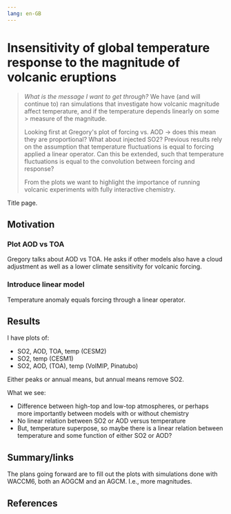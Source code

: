 ```yaml
---
lang: en-GB
---
```


# Insensitivity of global temperature response to the magnitude of volcanic eruptions

> _What is the message I want to get through?_ We have (and will continue to) ran
> simulations that investigate how volcanic magnitude affect temperature, and if the
> temperature depends linearly on some > measure of the magnitude.
>
> Looking first at Gregory's plot of forcing vs. AOD → does this mean they are
> proportional? What about injected SO2? Previous results rely on the assumption that
> temperature fluctuations is equal to forcing applied a linear operator. Can this be
> extended, such that temperature fluctuations is equal to the convolution between
> forcing and response?
>
> From the plots we want to highlight the importance of running volcanic experiments
> with fully interactive chemistry.

Title page.

## Motivation

### Plot AOD vs TOA

Gregory talks about AOD vs TOA. He asks if other models also have a cloud adjustment
as well as a lower climate sensitivity for volcanic forcing.

### Introduce linear model

Temperature anomaly equals forcing through a linear operator.

## Results

I have plots of:

- SO2, AOD, TOA, temp (CESM2)
- SO2, temp (CESM1)
- SO2, AOD, (TOA), temp (VolMIP, Pinatubo)

Either peaks or annual means, but annual means remove SO2.

What we see:

- Difference between high-top and low-top atmospheres, or perhaps more importantly
  between models with or without chemistry
- No linear relation between SO2 or AOD versus temperature
- But, temperature superpose, so maybe there is a linear relation between temperature
  and some function of either SO2 or AOD?

## Summary/links

The plans going forward are to fill out the plots with simulations done with WACCM6,
both an AOGCM and an AGCM. I.e., more magnitudes.

## References
